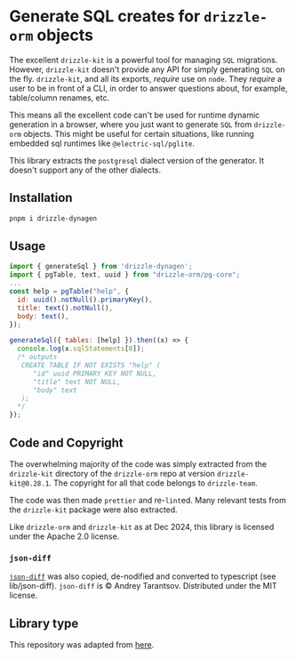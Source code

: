 # Generate SQL creates for `drizzle-orm` objects

The excellent `drizzle-kit` is a powerful tool for managing `SQL` migrations. However, `drizzle-kit` doesn't provide
any API for simply generating `SQL` on the fly. `drizzle-kit`, and all its exports, *require* use on `node`. They
*require* a user to be in front of a CLI, in order to answer questions about, for example, table/column renames, etc.

This means all the excellent code can't be used for runtime dynamic generation in a browser, where you just want to
generate `SQL` from `drizzle-orm` objects. This might be useful for certain situations, like running embedded sql
runtimes like `@electric-sql/pglite`.

This library extracts the `postgresql` dialect version of the generator. It doesn't support any of the other dialects.

## Installation

```bash
pnpm i drizzle-dynagen
```

## Usage
```javascript
import { generateSql } from 'drizzle-dynagen';
import { pgTable, text, uuid } from "drizzle-orm/pg-core";
...
const help = pgTable("help", {
  id: uuid().notNull().primaryKey(),
  title: text().notNull(),
  body: text(),
});

generateSql({ tables: [help] }).then((x) => {
  console.log(x.sqlStatements[0]);
  /* outputs
   CREATE TABLE IF NOT EXISTS "help" (
      "id" uuid PRIMARY KEY NOT NULL,
      "title" text NOT NULL,
      "body" text
   );
  */
});
```

## Code and Copyright

The overwhelming majority of the code was simply extracted from the `drizzle-kit` directory of the `drizzle-orm` repo at
version `drizzle-kit@0.28.1`. The copyright for all that code belongs to `drizzle-team`.

The code was then made `prettier` and re-`lint`ed. Many relevant tests from the `drizzle-kit` package were also
extracted.

Like `drizzle-orm` and `drizzle-kit` as at Dec 2024, this library is licensed under the Apache 2.0 license.

### `json-diff`

[`json-diff`](https://github.com/andreyvit/json-diff) was also copied, de-nodified and converted to typescript
(see lib/json-diff). `json-diff` is © Andrey Tarantsov. Distributed under the MIT license.

## Library type

This repository was adapted from [here](https://dev.to/receter/how-to-create-a-react-component-library-using-vites-library-mode-4lma).
